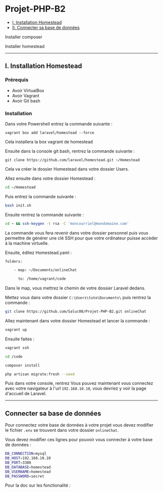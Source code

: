 # Projet-PHP-B2

* [I. Installation Homestead](##-Intallation-Homestead)
* [II. Connecter sa base de données](##-Connecter-sa-base-de-données)
 

<a name="section-1"></a>

Installer composer

Installer homestead

---
## I. Installation Homestead


### Prérequis

- Avoir VirtualBox
- Avoir Vagrant
- Avoir Git bash

### Installation

Dans votre Powershell entrez la commande suivante :

```powerhsell
vagrant box add laravel/homestead --force
```
Cela installera la box vagrant de homestead

Ensuite dans la console git bash, rentrez la commande suivante :

```git
git clone https://github.com/laravel/homestead.git ~/Homestead
```
Cela va créer le dossier Homestead dans votre dossier Users.

Allez ensuite dans votre dossier Homestead :

```bash
cd ~/Homestead
```

Puis entrez la commande suivante :
```bash
bash init.sh
```
Ensuite rentrez la commande suivante :

```bash
cd ~ && ssh-keygen -t rsa -C 'moncourriel@mondomaine.com'
```

La commande vous fera revenir dans votre dossier personnel puis vous permettre de générer une clé SSH pour que votre ordinateur puisse accèder à la machine virtuelle.

Ensuite, éditez Homestead.yaml :

```bash
folders:

    - map: ~/Documents/onlineChat

      to: /home/vagrant/code
```

Dans le map, vous mettrez le chemin de votre dossier Laravel dedans.

Mettez vous dans votre dossier `C:\Users\tuto\Documents\` puis rentrez la commande :
```bash
git clone https://github.com/Saluc00/Projet-PHP-B2.git onlineChat
```

Allez maintenant dans votre dossier Homestead et lancer la commande :
```bash
vagrant up
```
Ensuite faites :
```bash
vagrant ssh
```

```bash
cd /code
```
```bash
composer install

```
```bash
php artisan migrate:fresh --seed
```

Puis dans votre console, rentrez
Vous pouvez maintenant vous connectez avec votre navigateur à l'url `192.168.10.10`, vous devriez y voir la page d'accueil de Laravel.

---

## Connecter sa base de données

Pour connectez votre base de données à votre projet vous devez modifier le fichier `.env` se trouvent dans votre dossier `onlineChat`.

Vous devez modifier ces lignes pour pouvoir vous connecter à votre base de données :

```bash
DB_CONNECTION=mysql
DB_HOST=192.168.10.10
DB_PORT=3306
DB_DATABASE=homestead
DB_USERNAME=homestead
DB_PASSWORD=secret
```
Pour la doc sur les fonctionalité : 

